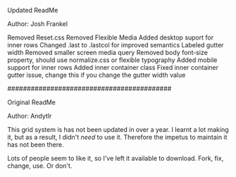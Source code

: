 Updated ReadMe

Author: Josh Frankel

Removed Reset.css
Removed Flexible Media
Added desktop suport for inner rows
Changed .last to .lastcol for improved semantics
Labeled gutter width 
Removed smaller screen media query
Removed body font-size property, should use normalize.css or flexible typography
Added mobile support for inner rows
Added inner container class
Fixed inner container gutter issue, change this if you change the gutter width value


##########################################

Original ReadMe

Author: Andytlr

This grid system is has not been updated in over a year. I learnt a lot making it, but as a result, I didn't *need* to use it. Therefore the impetus to maintain it has not been there.

Lots of people seem to like it, so I've left it available to download. Fork, fix, change, use. Or don't.